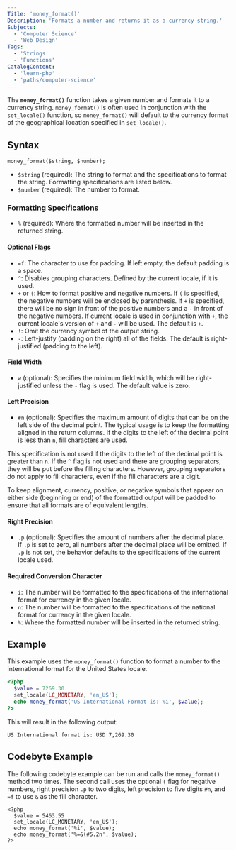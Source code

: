 ```yaml
---
Title: 'money_format()'
Description: 'Formats a number and returns it as a currency string.'
Subjects:
  - 'Computer Science'
  - 'Web Design'
Tags:
  - 'Strings'
  - 'Functions'
CatalogContent:
  - 'learn-php'
  - 'paths/computer-science'
---
```


The **`money_format()`** function takes a given number and formats it to a currency string. `money_format()` is often used in conjunction with the `set_locale()` function, so `money_format()` will default to the currency format of the geographical location specified in `set_locale()`.

## Syntax

```pseudo
money_format($string, $number);
```

- `$string` (required): The string to format and the specifications to format the string. Formatting specifications are listed below.
- `$number` (required): The number to format.

### Formatting Specifications

- `%` (required): Where the formatted number will be inserted in the returned string.

#### Optional Flags

- `=f`: The character to use for padding. If left empty, the default padding is a space.
- `^`: Disables grouping characters. Defined by the current locale, if it is used.
- `+` or `(`: How to format positive and negative numbers. If `(` is specified, the negative numbers will be enclosed by parenthesis. If `+` is specified, there will be no sign in front of the positive numbers and a `-` in front of the negative numbers. If current locale is used in conjunction with `+`, the current locale's version of `+` and `-` will be used. The default is `+`.
- `!`: Omit the currency symbol of the output string.
- `-`: Left-justify (padding on the right) all of the fields. The default is right-justified (padding to the left).

#### Field Width

- `w` (optional): Specifies the minimum field width, which will be right-justified unless the `-` flag is used. The default value is zero.

#### Left Precision

- `#n` (optional): Specifies the maximum amount of digits that can be on the left side of the decimal point. The typical usage is to keep the formatting aligned in the return columns. If the digits to the left of the decimal point is less than `n`, fill characters are used.

This specification is not used if the digits to the left of the decimal point is greater than `n`. If the `^` flag is not used and there are grouping separators, they will be put before the filling characters. However, grouping separators do not apply to fill characters, even if the fill characters are a digit.

To keep alignment, currency, positive, or negative symbols that appear on either side (beginning or end) of the formatted output will be padded to ensure that all formats are of equivalent lengths.

#### Right Precision

- `.p` (optional): Specifies the amount of numbers after the decimal place. If `.p` is set to zero, all numbers after the decimal place will be omitted. If `.p` is not set, the behavior defaults to the specifications of the current locale used.

#### Required Conversion Character

- `i`: The number will be formatted to the specifications of the international format for currency in the given locale.
- `n`: The number will be formatted to the specifications of the national format for currency in the given locale.
- `%`: Where the formatted number will be inserted in the returned string.

## Example

This example uses the `money_format()` function to format a number to the international format for the United States locale.

```php
<?php
  $value = 7269.30
  set_locale(LC_MONETARY, 'en_US');
  echo money_format('US International Format is: %i', $value);
?>
```

This will result in the following output:

```shell
US International format is: USD 7,269.30
```

## Codebyte Example

The following codebyte example can be run and calls the `money_format()` method two times. The second call uses the optional `(` flag for negative numbers, right precision `.p` to two digits, left precision to five digits `#n`, and `=f` to use `&` as the fill character.

```codebyte/php
<?php
  $value = 5463.55
  set_locale(LC_MONETARY, 'en_US');
  echo money_format('%i', $value);
  echo money_format('%=&(#5.2n', $value);
?>
```
